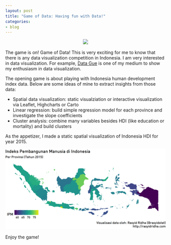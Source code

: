 ```yaml
---
layout: post
title: "Game of Data: Having fun with Data!"
categories:
- blog
---
```


<style>
img {
    max-width: 100%;
    height: auto;
}
</style>

<center><img src="https://pbs.twimg.com/card_img/865415922382544896/pVDAmxZ7?format=jpg&name=600x314" width='50%'></center>

The game is on! Game of Data! This is very exciting for me to know that there is any data visualization competition in Indonesia. I am very interested in data visualization. For example, [Data Gue](http://rasyidridha.com/datague/) is one of my medium to show my enthusiasm in data visualization. 

The opening game is about playing with Indonesia human development index data. Below are some ideas of mine to extract insights from those data:

- Spatial data visualization: static visualziation or interactive visualization via Leaflet, Highcharts or Carto
- Linear regression: build simple regression model for each province and investigate the slope coefficients
- Cluster analysis: combine many variables besides HDI (like education or mortality) and build clusters

As the appetizer, I made a static spatial visualization of Indonesia HDI for year 2015.

<img src="/images/ipm-2015-peta.png">

Enjoy the game!



